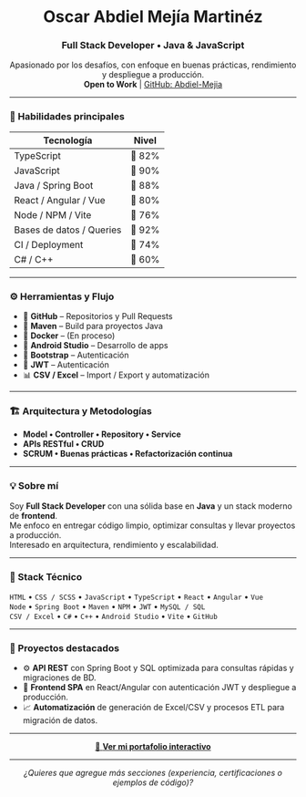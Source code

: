 <h1 align="center">Oscar Abdiel Mejía Martinéz</h1>
<h3 align="center">Full Stack Developer • Java & JavaScript</h3>
<p align="center">
  Apasionado por los desafíos, con enfoque en buenas prácticas, rendimiento y despliegue a producción.  
  <br>
  <b>Open to Work</b> | <a href="https://github.com/Abdiel-Mejia">GitHub: Abdiel-Mejia</a>
</p>

---

### 🧠 Habilidades principales
| Tecnología | Nivel |
|-------------|--------|
| TypeScript | 🔹 82% |
| JavaScript | 🔹 90% |
| Java / Spring Boot | 🔹 88% |
| React / Angular / Vue | 🔹 80% |
| Node / NPM / Vite | 🔹 76% |
| Bases de datos / Queries | 🔹 92% |
| CI / Deployment | 🔹 74% |
| C# / C++ | 🔹 60% |

---

### ⚙️ Herramientas y Flujo
- 🐙 **GitHub** – Repositorios y Pull Requests  
- 🧩 **Maven** – Build para proyectos Java  
- 🐳 **Docker** – (En proceso)  
- 📱 **Android Studio** – Desarrollo de apps
- 🎨 **Bootstrap** – Autenticación  
- 🔐 **JWT** – Autenticación  
- 📊 **CSV / Excel** – Import / Export y automatización

---

### 🏗️ Arquitectura y Metodologías
- **Model • Controller • Repository • Service**
- **APIs RESTful • CRUD**
- **SCRUM • Buenas prácticas • Refactorización continua**

---

### 💡 Sobre mí
Soy **Full Stack Developer** con una sólida base en **Java** y un stack moderno de **frontend**.  
Me enfoco en entregar código limpio, optimizar consultas y llevar proyectos a producción.  
Interesado en arquitectura, rendimiento y escalabilidad.

---

### 🧩 Stack Técnico
`HTML` • `CSS / SCSS` • `JavaScript` • `TypeScript` • `React` • `Angular` • `Vue`  
`Node` • `Spring Boot` • `Maven` • `NPM` • `JWT` • `MySQL / SQL`  
`CSV / Excel` • `C#` • `C++` • `Android Studio` • `Vite` • `GitHub`

---

### 🚀 Proyectos destacados
- ⚙️ **API REST** con Spring Boot y SQL optimizada para consultas rápidas y migraciones de BD.  
- 🎨 **Frontend SPA** en React/Angular con autenticación JWT y despliegue a producción.  
- 📈 **Automatización** de generación de Excel/CSV y procesos ETL para migración de datos.

---

<p align="center">
  <a href="https://abdiel-mejia.github.io/portfolio" target="_blank">
    🎯 <b>Ver mi portafolio interactivo</b>
  </a>
</p>

---

<p align="center">
  <i>¿Quieres que agregue más secciones (experiencia, certificaciones o ejemplos de código)?</i>
</p>
